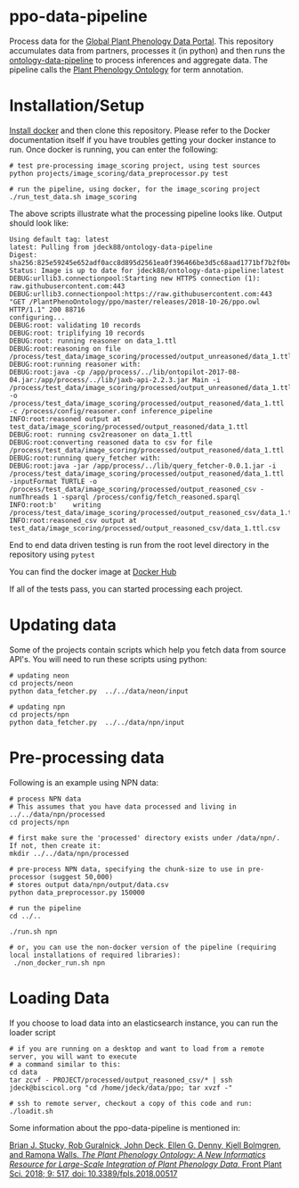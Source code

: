 # ppo-data-pipeline

Process data for the [Global Plant Phenology Data Portal](https://plantphenology.org/).  This repository accumulates data from partners, processes it (in python) and then runs the [ontology-data-pipeline](https://github.com/biocodellc/ontology-data-pipeline) to process inferences and aggregate data. The pipeline calls the [Plant Phenology Ontology](https://github.com/PlantPhenoOntology/ppo) for term annotation.  

# Installation/Setup
[Install docker](https://docs.docker.com/install/) and then clone this repository.  Please refer to the Docker documentation itself if you have troubles getting your docker instance to run.  Once docker is running, you can enter the following:
```
# test pre-processing image_scoring project, using test sources
python projects/image_scoring/data_preprocessor.py test

# run the pipeline, using docker, for the image_scoring project
./run_test_data.sh image_scoring
```

The above scripts illustrate what the processing pipeline looks like. Output should look like:
```
Using default tag: latest
latest: Pulling from jdeck88/ontology-data-pipeline
Digest: sha256:825e59245e652adf0acc8d895d2561ea0f396466be3d5c68aad1771bf7b2f0be
Status: Image is up to date for jdeck88/ontology-data-pipeline:latest
DEBUG:urllib3.connectionpool:Starting new HTTPS connection (1): raw.githubusercontent.com:443
DEBUG:urllib3.connectionpool:https://raw.githubusercontent.com:443 "GET /PlantPhenoOntology/ppo/master/releases/2018-10-26/ppo.owl HTTP/1.1" 200 88716
configuring...
DEBUG:root:	validating 10 records
DEBUG:root:	triplifying 10 records
DEBUG:root:	running reasoner on data_1.ttl
DEBUG:root:reasoning on file /process/test_data/image_scoring/processed/output_unreasoned/data_1.ttl
DEBUG:root:running reasoner with:
DEBUG:root:java -cp /app/process/../lib/ontopilot-2017-08-04.jar:/app/process/../lib/jaxb-api-2.2.3.jar Main -i /process/test_data/image_scoring/processed/output_unreasoned/data_1.ttl -o /process/test_data/image_scoring/processed/output_reasoned/data_1.ttl -c /process/config/reasoner.conf inference_pipeline
INFO:root:reasoned output at test_data/image_scoring/processed/output_reasoned/data_1.ttl
DEBUG:root:	running csv2reasoner on data_1.ttl
DEBUG:root:converting reasoned data to csv for file /process/test_data/image_scoring/processed/output_reasoned/data_1.ttl
DEBUG:root:running query_fetcher with:
DEBUG:root:java -jar /app/process/../lib/query_fetcher-0.0.1.jar -i /process/test_data/image_scoring/processed/output_reasoned/data_1.ttl -inputFormat TURTLE -o /process/test_data/image_scoring/processed/output_reasoned_csv -numThreads 1 -sparql /process/config/fetch_reasoned.sparql
INFO:root:b'    writing /process/test_data/image_scoring/processed/output_reasoned_csv/data_1.ttl.csv\n'
INFO:root:reasoned_csv output at test_data/image_scoring/processed/output_reasoned_csv/data_1.ttl.csv
```

End to end data driven testing is run from the root level directory in the repository using ```pytest```

You can find the docker image at [Docker Hub](https://cloud.docker.com/u/jdeck88/repository/docker/jdeck88/ontology-data-pipeline)

If all of the tests pass, you can started processing each project.  

# Updating data
Some of the projects contain scripts which help you fetch data from source API's.  You will need to run these scripts using python:

```
# updating neon
cd projects/neon
python data_fetcher.py  ../../data/neon/input

# updating npn
cd projects/npn
python data_fetcher.py  ../../data/npn/input
```

# Pre-processing data

Following is an example using NPN data:

```
# process NPN data
# This assumes that you have data processed and living in ../../data/npn/processed
cd projects/npn

# first make sure the 'processed' directory exists under /data/npn/.  If not, then create it:
mkdir ../../data/npn/processed

# pre-process NPN data, specifying the chunk-size to use in pre-processor (suggest 50,000)
# stores output data/npn/output/data.csv
python data_preprocessor.py 150000

# run the pipeline
cd ../..

./run.sh npn

# or, you can use the non-docker version of the pipeline (requiring local installations of required libraries):
 ./non_docker_run.sh npn
```



# Loading Data
If you choose to load data into an elasticsearch instance, you can run the loader script
```
# if you are running on a desktop and want to load from a remote server, you will want to execute
# a command similar to this:
cd data
tar zcvf - PROJECT/processed/output_reasoned_csv/* | ssh jdeck@biscicol.org "cd /home/jdeck/data/ppo; tar xvzf -"

# ssh to remote server, checkout a copy of this code and run:
./loadit.sh
```

Some information about the ppo-data-pipeline is mentioned in:

[Brian J. Stucky, Rob Guralnick, John Deck, Ellen G. Denny, Kjell Bolmgren, and Ramona Walls. *The Plant Phenology Ontology: A New Informatics Resource for Large-Scale Integration of Plant Phenology Data*, Front Plant Sci. 2018; 9: 517, doi: 10.3389/fpls.2018.00517](https://www.ncbi.nlm.nih.gov/pmc/articles/PMC5938398/)
